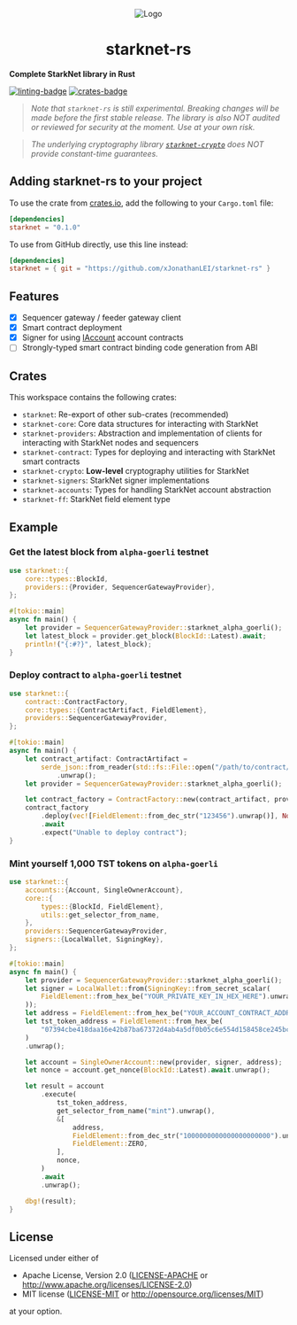 <p align="center">
  <img src="https://github.com/xJonathanLEI/starknet-rs/blob/master/images/starknet-rs-logo.png?raw=true" alt="Logo"/>
  <h1 align="center">starknet-rs</h1>
</p>

**Complete StarkNet library in Rust**

[![linting-badge](https://github.com/xJonathanLEI/starknet-rs/actions/workflows/lint.yaml/badge.svg?branch=master)](https://github.com/xJonathanLEI/starknet-rs/actions/workflows/lint.yaml)
[![crates-badge](https://img.shields.io/crates/v/starknet.svg)](https://crates.io/crates/starknet)

> _Note that `starknet-rs` is still experimental. Breaking changes will be made before the first stable release. The library is also NOT audited or reviewed for security at the moment. Use at your own risk._

> _The underlying cryptography library [`starknet-crypto`](./starknet-crypto) does NOT provide constant-time guarantees._

## Adding starknet-rs to your project

To use the crate from [crates.io](https://crates.io/crates/starknet), add the following to your `Cargo.toml` file:

```toml
[dependencies]
starknet = "0.1.0"
```

To use from GitHub directly, use this line instead:

```toml
[dependencies]
starknet = { git = "https://github.com/xJonathanLEI/starknet-rs" }
```

## Features

- [x] Sequencer gateway / feeder gateway client
- [x] Smart contract deployment
- [x] Signer for using [IAccount](https://github.com/OpenZeppelin/cairo-contracts/blob/main/contracts/IAccount.cairo) account contracts
- [ ] Strongly-typed smart contract binding code generation from ABI

## Crates

This workspace contains the following crates:

- `starknet`: Re-export of other sub-crates (recommended)
- `starknet-core`: Core data structures for interacting with StarkNet
- `starknet-providers`: Abstraction and implementation of clients for interacting with StarkNet nodes and sequencers
- `starknet-contract`: Types for deploying and interacting with StarkNet smart contracts
- `starknet-crypto`: **Low-level** cryptography utilities for StarkNet
- `starknet-signers`: StarkNet signer implementations
- `starknet-accounts`: Types for handling StarkNet account abstraction
- `starknet-ff`: StarkNet field element type

## Example

### Get the latest block from `alpha-goerli` testnet

```rust
use starknet::{
    core::types::BlockId,
    providers::{Provider, SequencerGatewayProvider},
};

#[tokio::main]
async fn main() {
    let provider = SequencerGatewayProvider::starknet_alpha_goerli();
    let latest_block = provider.get_block(BlockId::Latest).await;
    println!("{:#?}", latest_block);
}
```

### Deploy contract to `alpha-goerli` testnet

```rust
use starknet::{
    contract::ContractFactory,
    core::types::{ContractArtifact, FieldElement},
    providers::SequencerGatewayProvider,
};

#[tokio::main]
async fn main() {
    let contract_artifact: ContractArtifact =
        serde_json::from_reader(std::fs::File::open("/path/to/contract/artifact.json").unwrap())
            .unwrap();
    let provider = SequencerGatewayProvider::starknet_alpha_goerli();

    let contract_factory = ContractFactory::new(contract_artifact, provider).unwrap();
    contract_factory
        .deploy(vec![FieldElement::from_dec_str("123456").unwrap()], None)
        .await
        .expect("Unable to deploy contract");
}
```

### Mint yourself 1,000 TST tokens on `alpha-goerli`

```rust
use starknet::{
    accounts::{Account, SingleOwnerAccount},
    core::{
        types::{BlockId, FieldElement},
        utils::get_selector_from_name,
    },
    providers::SequencerGatewayProvider,
    signers::{LocalWallet, SigningKey},
};

#[tokio::main]
async fn main() {
    let provider = SequencerGatewayProvider::starknet_alpha_goerli();
    let signer = LocalWallet::from(SigningKey::from_secret_scalar(
        FieldElement::from_hex_be("YOUR_PRIVATE_KEY_IN_HEX_HERE").unwrap(),
    ));
    let address = FieldElement::from_hex_be("YOUR_ACCOUNT_CONTRACT_ADDRESS_IN_HEX_HERE").unwrap();
    let tst_token_address = FieldElement::from_hex_be(
        "07394cbe418daa16e42b87ba67372d4ab4a5df0b05c6e554d158458ce245bc10",
    )
    .unwrap();

    let account = SingleOwnerAccount::new(provider, signer, address);
    let nonce = account.get_nonce(BlockId::Latest).await.unwrap();

    let result = account
        .execute(
            tst_token_address,
            get_selector_from_name("mint").unwrap(),
            &[
                address,
                FieldElement::from_dec_str("1000000000000000000000").unwrap(),
                FieldElement::ZERO,
            ],
            nonce,
        )
        .await
        .unwrap();

    dbg!(result);
}
```

## License

Licensed under either of

- Apache License, Version 2.0 ([LICENSE-APACHE](./LICENSE-APACHE) or <http://www.apache.org/licenses/LICENSE-2.0>)
- MIT license ([LICENSE-MIT](./LICENSE-MIT) or <http://opensource.org/licenses/MIT>)

at your option.
